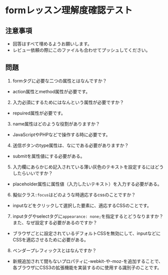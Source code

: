 # formレッスン理解度確認テスト

## 注意事項

- 回答はすべて埋めるようお願いします。
- レビュー依頼の際にこのファイルも合わせてプッシュしてください。

## 問題

1. formタグに必要な二つの属性とはなんですか？
  - action属性とmethod属性が必要です。

2. 入力必須にするためにはなんという属性が必要ですか？
  - repuired属性が必要です。

3. name属性はどのような役割がありますか？
  - JavaScriptやPHPなどで操作する時に必要です。

4. 送信ボタンのtype属性は、なにである必要がありますか？
  - submitを属性値にする必要がある。

5. 入力欄にあらかじめ記入されている薄い灰色のテキストを設定するにはどうしたらいいですか？
  - placeholder属性に属性値（入力したいテキスト）を入力する必要がある。

6. 擬似クラス`:focus`はどのような時適応するcssのことですか？
  - inputなどをクリックして選択した要素に、適応するCSSのことです。

7. inputタグやselectタグに`appearance: none;`を指定するとどうなりますか？また、なぜ設定する必要があるのですか？
  - ブラウザごとに設定されているデフォルトCSSを無効にして、inputなどにCSSを適応させるために必要がある。

8. ベンダープレフィックスとはなんですか？
  - 新規追加されて間もないプロパティに-webkit-や-moz-を追加することで、各ブラウザにCSS3の拡張機能を実装するのに使用する識別子のことです。